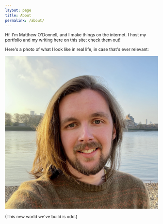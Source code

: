 ```yaml
---
layout: page
title: About
permalink: /about/
---
```


Hi!  I'm Matthew O'Donnell, and I make things on the internet. I host my [portfolio](/portfolio) and my [writing](/) here on this site; check them out!

Here's a photo of what I look like in real life, in case that's ever relevant:

<img src="/assets/images/matthew-square.jpg" alt="Matthew O'Donnell" class="image-frame">

(This new world we've build is odd.)